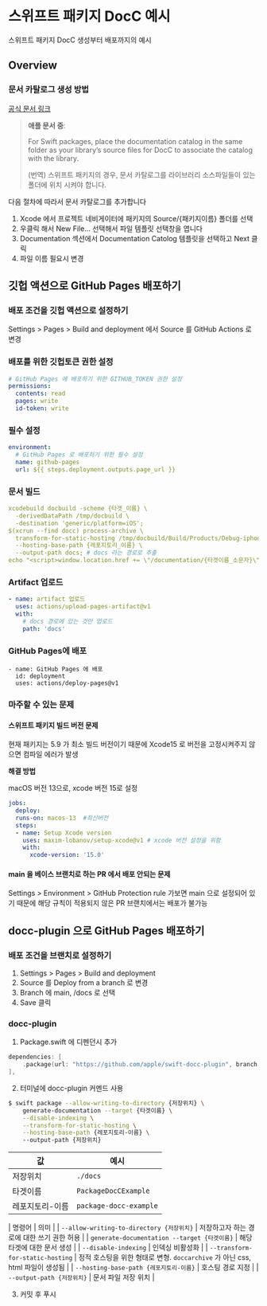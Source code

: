 # 스위프트 패키지 DocC 예시

스위프트 패키지 DocC 생성부터 배포까지의 예시

## Overview

### 문서 카탈로그 생성 방법
[공식 문서 링크](https://developer.apple.com/documentation/Xcode/documenting-apps-frameworks-and-packages)

> **애플 문서 중**:
>
> For Swift packages, place the documentation catalog in the same folder as your library’s source files for DocC to associate the catalog with the library.
>
> (번역) 스위프트 패키지의 경우, 문서 카탈로그를 라이브러리 소스파일들이 있는 폴더에 위치 시켜야 합니다.

다음 절차에 따라서 문서 카탈로그를 추가합니다
1. Xcode 에서 프로젝트 네비게이터에 패키지의 Source/{패키지이름} 폴더를 선택
2. 우클릭 해서 New File... 선택해서 파일 템플릿 선택창을 엽니다
3. Documentation 섹션에서 Documentation Catolog 템플릿을 선택하고 Next 클릭
4. 파일 이름 필요시 변경

## 깃헙 액션으로 GitHub Pages 배포하기

### 배포 조건을 깃헙 액션으로 설정하기

Settings > Pages > Build and deployment 에서 Source 를 GitHub Actions 로 변경

### 배포를 위한 깃헙토큰 권한 설정
```yml
# GitHub Pages 에 배포하기 위한 GITHUB_TOKEN 권한 설정
permissions:
  contents: read
  pages: write
  id-token: write
```

### 필수 설정
```yml
environment:
  # GitHub Pages 로 배포하기 위한 필수 설정
  name: github-pages
  url: ${{ steps.deployment.outputs.page_url }}
```

### 문서 빌드

```yml
xcodebuild docbuild -scheme {타겟_이름} \
  -derivedDataPath /tmp/docbuild \
  -destination 'generic/platform=iOS';
$(xcrun --find docc) process-archive \
  transform-for-static-hosting /tmp/docbuild/Build/Products/Debug-iphoneos/{타겟_이름}.doccarchive \
  --hosting-base-path {레포지토리_이름} \
  --output-path docs; # docs 라는 경로로 추출
echo "<script>window.location.href += \"/documentation/{타겟이름_소문자}\"</script>" > docs/index.html
```

### Artifact 업로드

```yml
- name: artifact 업로드
  uses: actions/upload-pages-artifact@v1
  with:
    # docs 경로에 있는 것만 업로드
    path: 'docs'
```

### GitHub Pages에 배포
```
- name: GitHub Pages 에 배포
  id: deployment
  uses: actions/deploy-pages@v1
```

### 마주할 수 있는 문제

#### 스위프트 패키지 빌드 버전 문제

현재 패키지는 5.9 가 최소 빌드 버전이기 때문에 Xcode15 로 버전을 고정시켜주지 않으면 컴파일 에러가 발생

**해결 방법**

macOS 버전 13으로, xcode 버전 15로 설정

```yml
jobs:
  deploy:
  runs-on: macos-13  #최신버전
  steps:
  - name: Setup Xcode version
    uses: maxim-lobanov/setup-xcode@v1 # xcode 버전 설정을 위함
    with:
      xcode-version: '15.0'
```

#### main 을 베이스 브랜치로 하는 PR 에서 배포 안되는 문제

Settings > Environment > GitHub Protection rule 가보면 main 으로 설정되어 있기 때문에 
해당 규칙이 적용되지 않은 PR 브랜치에서는 배포가 불가능


## docc-plugin 으로 GitHub Pages 배포하기

### 배포 조건을 브랜치로 설정하기

1. Settings > Pages > Build and deployment
2. Source 를 Deploy from a branch 로 변경
3. Branch 에 main, /docs 로 선택
4. Save 클릭

### docc-plugin
1. Package.swift 에 디펜던시 추가
```swift
dependencies: [
    .package(url: "https://github.com/apple/swift-docc-plugin", branch: "main"),
],
```

2. 터미널에 docc-plugin 커멘드 사용

```bash
$ swift package --allow-writing-to-directory {저장위치} \
    generate-documentation --target {타겟이름} \
    --disable-indexing \
    --transform-for-static-hosting \
    --hosting-base-path {레포지토리-이름} \ 
    --output-path {저장위치}
```

| 값 | 예시 |
| --- | --- |
| 저장위치 | `./docs` |
| 타겟이름 | `PackageDocCExample` |
| 레포지토리-이름 | `package-docc-example` |

| 명령어 | 의미 |
| `--allow-writing-to-directory {저장위치}` | 저장하고자 하는 경로에 대한 쓰기 권한 허용 |
| `generate-documentation --target {타겟이름}` | 해당 타겟에 대한 문서 생성 |
| `--disable-indexing` | 인덱싱 비활성화 |
| `--transform-for-static-hosting` | 정적 호스팅을 위한 형태로 변형. `doccarchive` 가 아닌 css, html 파일이 생성됨 |
| `--hosting-base-path {레포지토리-이름}` | 호스팅 경로 지정 |
| `--output-path {저장위치}` | 문서 파일 저장 위치 |

3. 커밋 후 푸시

